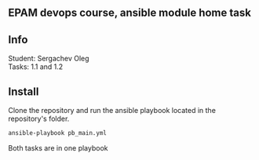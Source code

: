  ## EPAM devops course, ansible module home task
 ## Info
 Student: Sergachev Oleg  
 Tasks: 1.1 and 1.2  


 ## Install

 Clone the repository and run the ansible playbook located in the repository's folder.

 ```bash
 ansible-playbook pb_main.yml
 ```

Both tasks are in one playbook
